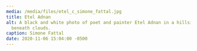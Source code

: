 ```yaml
---
media: /media/files/etel_c_simone_fattal.jpg
title: Etel Adnan
alt: A black and white photo of poet and painter Etel Adnan in a hillside meadow
  beneath clouds.
caption: Simone Fattal
date: 2020-11-06 15:04:00 -0500
---
```

